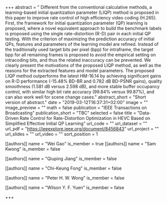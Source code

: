 +++
abstract = " Different from the conventional calculative methods, a learning-based initial quantization parameter (LIQP) method is proposed in this paper to improve rate control of high efficiency video coding (H.265). First, the framework for initial quantization parameter (QP) learning is proposed, where a novel equivalent approach to build the benchmark labels is proposed using the single rate-distortion (R-D) pair in each initial QP testing. With the criterion of maximizing the prediction accuracy of initial QPs, features and parameters of the learning model are refined. Instead of the traditionally used target bits per pixel (bpp) for intraframe, the target bpp for all remaining frames is proposed to avoid the empirical setting on intracoding bits, and thus the related inaccuracy can be prevented. We clearly present the motivations of the proposed LIQP method, as well as the reasons for the extracted features and model parameters. The proposed LIQP method outperforms the latest HM-16.14 by achieving significant gains on R-D performance (-15.48% BD-BR and 0.782 dB BD-PSNR gains), quality smoothness (1.581 dB versus 2.598 dB), and more stable buffer occupancy control, with similar high bit rate accuracy (99.84% versus 99.87%), and can also work well for scene change cases."
abstract_short = "Short version of abstract."
date = "2019-03-12T16:37:31+02:00"
image = ""
image_preview = ""
math = false
publication = "IEEE Transactions on Broadcasting"
publication_short = "TBC"
selected = false
title = "Data-Driven Rate Control for Rate-Distortion Optimization in HEVC Based on Simplified Effective Initial QP Learning"
url_code = ""
url_dataset = ""
url_pdf = "https://ieeexplore.ieee.org/document/8456843"
url_project = ""
url_slides = ""
url_video = ""
sort_position = 1


[[authors]]
    name = "Wei Gao"
    is_member = true
[[authors]]
    name = "Sam Kwong"
    is_member = false

[[authors]]
    name = "Qiuping Jiang"
    is_member = false

[[authors]]
    name = "Chi-Keung Fong"
    is_member = false

[[authors]]
    name = "Peter H. W. Wong"
    is_member = false

[[authors]]
    name = "Wilson Y. F. Yuen"
    is_member = false

+++



